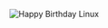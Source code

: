 ![Happy Birthday Linux](https://scontent.fmkc1-1.fna.fbcdn.net/v/t1.6435-9/s960x960/240565252_10224945989051934_915612956346919541_n.jpg?_nc_cat=107&ccb=1-5&_nc_sid=825194&_nc_ohc=TTBHp2qrt6AAX_5OF4X&_nc_ht=scontent.fmkc1-1.fna&oh=85bf206091ce76540ab03374cdcdd3f7&oe=614E3EC8)
